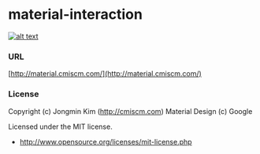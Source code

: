 # material-interaction


[![alt text](http://cmiscm.github.com/material-interaction/screenshot/mi.jpg)](http://cmiscm.github.com/material-interaction/)



### URL
[http://material.cmiscm.com/](http://material.cmiscm.com/)



### License
Copyright (c) Jongmin Kim (http://cmiscm.com)
Material Design (c) Google

Licensed under the MIT license.

 - http://www.opensource.org/licenses/mit-license.php

